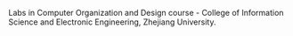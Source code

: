 Labs in Computer Organization and Design course - College of Information Science and Electronic Engineering, Zhejiang University.